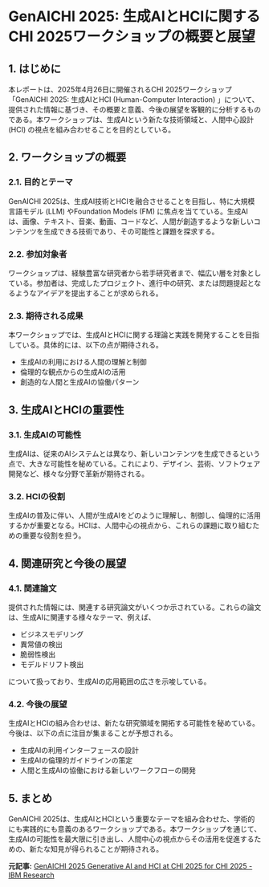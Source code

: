 # GenAICHI 2025: 生成AIとHCIに関するCHI 2025ワークショップの概要と展望

## 1. はじめに

本レポートは、2025年4月26日に開催されるCHI 2025ワークショップ「GenAICHI 2025: 生成AIとHCI (Human-Computer Interaction) 」について、提供された情報に基づき、その概要と意義、今後の展望を客観的に分析するものである。本ワークショップは、生成AIという新たな技術領域と、人間中心設計 (HCI) の視点を組み合わせることを目的としている。

## 2. ワークショップの概要

### 2.1. 目的とテーマ

GenAICHI 2025は、生成AI技術とHCIを融合させることを目指し、特に大規模言語モデル (LLM) やFoundation Models (FM) に焦点を当てている。生成AIは、画像、テキスト、音楽、動画、コードなど、人間が創造するような新しいコンテンツを生成できる技術であり、その可能性と課題を探求する。

### 2.2. 参加対象者

ワークショップは、経験豊富な研究者から若手研究者まで、幅広い層を対象としている。参加者は、完成したプロジェクト、進行中の研究、または問題提起となるようなアイデアを提出することが求められる。

### 2.3. 期待される成果

本ワークショップでは、生成AIとHCIに関する理論と実践を開発することを目指している。具体的には、以下の点が期待される。

* 生成AIの利用における人間の理解と制御
* 倫理的な観点からの生成AIの活用
* 創造的な人間と生成AIの協働パターン

## 3. 生成AIとHCIの重要性

### 3.1. 生成AIの可能性

生成AIは、従来のAIシステムとは異なり、新しいコンテンツを生成できるという点で、大きな可能性を秘めている。これにより、デザイン、芸術、ソフトウェア開発など、様々な分野で革新が期待される。

### 3.2. HCIの役割

生成AIの普及に伴い、人間が生成AIをどのように理解し、制御し、倫理的に活用するかが重要となる。HCIは、人間中心の視点から、これらの課題に取り組むための重要な役割を担う。

## 4. 関連研究と今後の展望

### 4.1. 関連論文

提供された情報には、関連する研究論文がいくつか示されている。これらの論文は、生成AIに関連する様々なテーマ、例えば、

* ビジネスモデリング
* 異常値の検出
* 脆弱性検出
* モデルドリフト検出

について扱っており、生成AIの応用範囲の広さを示唆している。

### 4.2. 今後の展望

生成AIとHCIの組み合わせは、新たな研究領域を開拓する可能性を秘めている。今後は、以下の点に注目が集まることが予想される。

* 生成AIの利用インターフェースの設計
* 生成AIの倫理的ガイドラインの策定
* 人間と生成AIの協働における新しいワークフローの開発

## 5. まとめ

GenAICHI 2025は、生成AIとHCIという重要なテーマを組み合わせた、学術的にも実践的にも意義のあるワークショップである。本ワークショップを通じて、生成AIの可能性を最大限に引き出し、人間中心の視点からその活用を促進するための、新たな知見が得られることが期待される。



**元記事:** [GenAICHI 2025 Generative AI and HCI at CHI 2025 for CHI 2025 - IBM Research](https://research.ibm.com/publications/genaichi-2025-generative-ai-and-hci-at-chi-2025)
